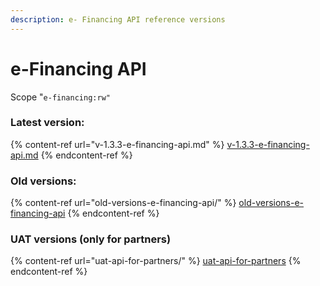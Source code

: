 ```yaml
---
description: e- Financing API reference versions
---
```


# e-Financing API

Scope "`e-financing:rw"`

### Latest version:

{% content-ref url="v-1.3.3-e-financing-api.md" %}
[v-1.3.3-e-financing-api.md](v-1.3.3-e-financing-api.md)
{% endcontent-ref %}

### Old versions:

{% content-ref url="old-versions-e-financing-api/" %}
[old-versions-e-financing-api](old-versions-e-financing-api/)
{% endcontent-ref %}

### UAT versions (only for partners)

{% content-ref url="uat-api-for-partners/" %}
[uat-api-for-partners](uat-api-for-partners/)
{% endcontent-ref %}
